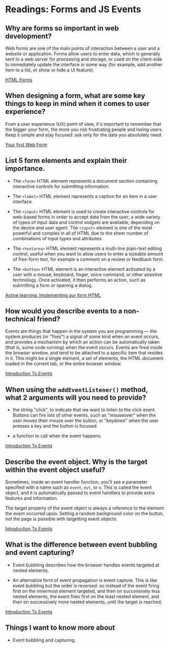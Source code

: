 # Readings: Forms and JS Events

## Why are forms so important in web development?

Web forms are one of the main points of interaction between a user and a website or application. Forms allow users to enter data, which is generally sent to a web server for processing and storage, or used on the client-side to immediately update the interface in some way (for example, add another item to a list, or show or hide a UI feature).

[HTML Forms](https://developer.mozilla.org/en-US/docs/Learn/Forms)

## When designing a form, what are some key things to keep in mind when it comes to user experience?

From a user experience (UX) point of view, it's important to remember that the bigger your form, the more you risk frustrating people and losing users. Keep it simple and stay focused: ask only for the data you absolutely need.

[Your first Web Form](https://developer.mozilla.org/en-US/docs/Learn/Forms/Your_first_form)

## List 5 form elements and explain their importance.

- The `<form>` HTML element represents a document section containing interactive controls for submitting information.

- The `<label>` HTML element represents a caption for an item in a user interface.

- The `<input>` HTML element is used to create interactive controls for web-based forms in order to accept data from the user; a wide variety of types of input data and control widgets are available, depending on the device and user agent. The `<input>` element is one of the most powerful and complex in all of HTML due to the sheer number of combinations of input types and attributes.

- The `<textarea>` HTML element represents a multi-line plain-text editing control, useful when you want to allow users to enter a sizeable amount of free-form text, for example a comment on a review or feedback form.

- The `<button>` HTML element is an interactive element activated by a user with a mouse, keyboard, finger, voice command, or other assistive technology. Once activated, it then performs an action, such as submitting a form or opening a dialog.

[Active learning: Implementing our form HTML](https://developer.mozilla.org/en-US/docs/Learn/Forms/Your_first_form)

## How would you describe events to a non-technical friend?

Events are things that happen in the system you are programming — the system produces (or "fires") a signal of some kind when an event occurs, and provides a mechanism by which an action can be automatically taken (that is, some code running) when the event occurs. Events are fired inside the browser window, and tend to be attached to a specific item that resides in it. This might be a single element, a set of elements, the HTML document loaded in the current tab, or the entire browser window.

[Introduction To Events](https://developer.mozilla.org/en-US/docs/Learn/JavaScript/Building_blocks/Events)

## When using the `addEventListener()` method, what 2 arguments will you need to provide?

- the string "click", to indicate that we want to listen to the click event. Buttons can fire lots of other events, such as "mouseover" when the user moves their mouse over the button, or "keydown" when the user presses a key and the button is focused.

- a function to call when the event happens.

[Introduction To Events](https://developer.mozilla.org/en-US/docs/Learn/JavaScript/Building_blocks/Events)

## Describe the event object. Why is the target within the event object useful?

Sometimes, inside an event handler function, you'll see a parameter specified with a name such as `event`, `evt`, or `e`. This is called the event object, and it is automatically passed to event handlers to provide extra features and information.

The target property of the event object is always a reference to the element the event occurred upon. Setting a random background color on the button, not the page is possible with targetting event objects.

[Introduction To Events](https://developer.mozilla.org/en-US/docs/Learn/JavaScript/Building_blocks/Events)

## What is the difference between event bubbling and event capturing?

- Event bubbling describes how the browser handles events targeted at nested elements.

- An alternative form of event propagation is event capture. This is like event bubbling but the order is reversed: so instead of the event firing first on the innermost element targeted, and then on successively less nested elements, the event fires first on the least nested element, and then on successively more nested elements, until the target is reached.

[Introduction To Events](https://developer.mozilla.org/en-US/docs/Learn/JavaScript/Building_blocks/Events)

## Things I want to know more about

- Event bubbling and capturing.
